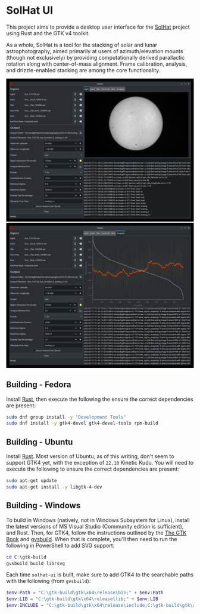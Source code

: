 # SolHat UI
This project aims to provide a desktop user interface for the [SolHat](https://github.com/kmgill/solhat) project using Rust and the GTK v4 toolkit. 

As a whole, SolHat is a tool for the stacking of solar and lunar astrophotography, aimed primarily at users of azimuth/elevation mounts (though not exclusively) by providing computationally derived parallactic rotation along with center-of-mass alignment. Frame calibration, analysis, and drizzle-enabled stacking are among the core functionality.

![Main Screen](assets/screenshot-1.jpg)
![Analysis](assets/screenshot-2.jpg)

## Building - Fedora
Install [Rust](rust-lang.org), then execute the following the ensure the correct dependencies are present:
```bash
sudo dnf group install -y "Development Tools"
sudo dnf install -y gtk4-devel gtk4-devel-tools rpm-build 
```

## Building - Ubuntu
Install [Rust](rust-lang.org). Most version of Ubuntu, as of this writing, don't seem to support GTK4 yet, with the exception of `22.10` Kinetic Kudu. 
You will need to execute the following to ensure the correct dependencies are present: 
```bash
sudo apt-get update 
sudo apt-get install -y libgtk-4-dev
```

## Building - Windows
To build in Windows (natively, not in Windows Subsystem for Linux), install the latest versions of MS Visual Studio (Community edition is sufficient), and Rust. Then, for GTK4, follow the instructions outlined by the [The GTK Book](https://gtk-rs.org/gtk4-rs/stable/latest/book/installation_windows.html) and [gvsbuild](https://github.com/wingtk/gvsbuild#development-environment). When that is complete, you'll then need to run the following in PowerShell to add SVG support:
```powershell
cd C:\gtk-build
gvsbuild build librsvg
```
Each time `solhat-ui` is built, make sure to add GTK4 to the searchable paths with the following (from `gvsbuild`):
```powershell
$env:Path = "C:\gtk-build\gtk\x64\release\bin;" + $env:Path
$env:LIB = "C:\gtk-build\gtk\x64\release\lib;" + $env:LIB
$env:INCLUDE = "C:\gtk-build\gtk\x64\release\include;C:\gtk-build\gtk\x64\release\include\cairo;C:\gtk-build\gtk\x64\release\include\glib-2.0;C:\gtk-build\gtk\x64\release\include\gobject-introspection-1.0;C:\gtk-build\gtk\x64\release\lib\glib-2.0\include;" + $env:INCLUDE
```